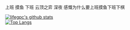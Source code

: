 上班 摸鱼
下班 云顶之弈
深夜 感慨为什么要上班摸鱼下班下棋

[![lifegpc's github stats](https://github-readme-stats.vercel.app/api?username=withzhaoyu&show_icons=true&hide_title=false&count_private=true)](https://github.com/anuraghazra/github-readme-stats)  
[![Top Langs](https://github-readme-stats.vercel.app/api/top-langs/?username=withzhaoyu&layout=compact&exclude_repo=lifegpc.github.io&langs_count=10)](https://github.com/anuraghazra/github-readme-stats) 
